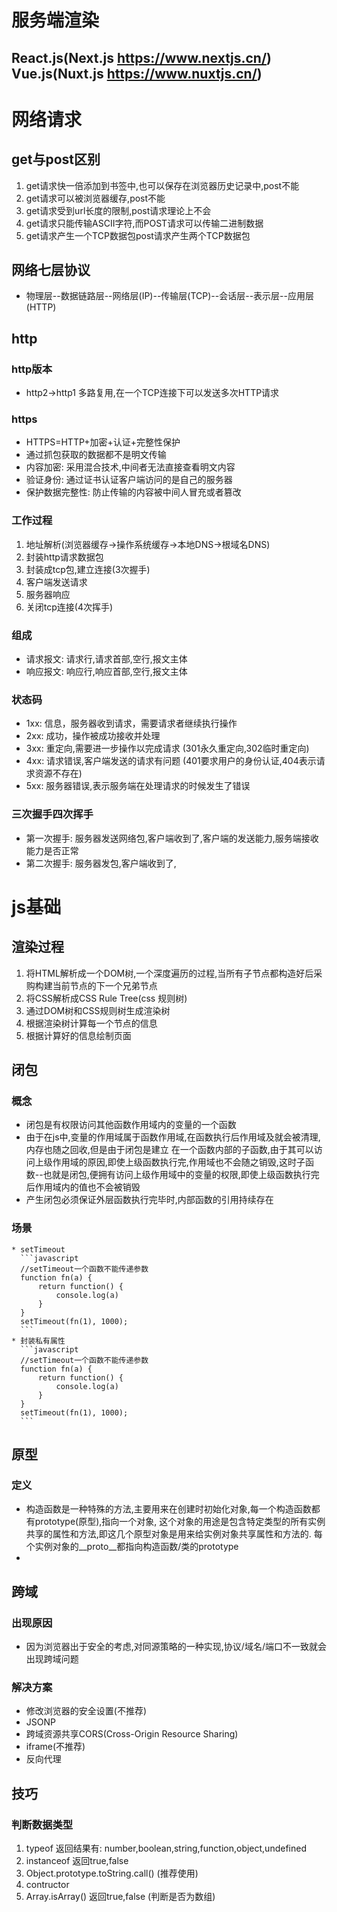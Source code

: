 # 服务端渲染 
## React.js(Next.js https://www.nextjs.cn/) Vue.js(Nuxt.js https://www.nuxtjs.cn/)
# 网络请求
 ## get与post区别
  1. get请求快一倍添加到书签中,也可以保存在浏览器历史记录中,post不能
  2. get请求可以被浏览器缓存,post不能
  3. get请求受到url长度的限制,post请求理论上不会
  4. get请求只能传输ASCII字符,而POST请求可以传输二进制数据
  5. get请求产生一个TCP数据包post请求产生两个TCP数据包
 ## 网络七层协议
  * 物理层--数据链路层--网络层(IP)--传输层(TCP)--会话层--表示层--应用层(HTTP)
 ## http
  ### http版本
   * http2->http1 多路复用,在一个TCP连接下可以发送多次HTTP请求
  ### https
   * HTTPS=HTTP+加密+认证+完整性保护
   * 通过抓包获取的数据都不是明文传输
   * 内容加密: 采用混合技术,中间者无法直接查看明文内容
   * 验证身份: 通过证书认证客户端访问的是自己的服务器
   * 保护数据完整性: 防止传输的内容被中间人冒充或者篡改
  ### 工作过程
   1. 地址解析(浏览器缓存->操作系统缓存->本地DNS->根域名DNS)
   2. 封装http请求数据包
   3. 封装成tcp包,建立连接(3次握手)
   4. 客户端发送请求
   5. 服务器响应
   6. 关闭tcp连接(4次挥手)
  ### 组成
   * 请求报文: 请求行,请求首部,空行,报文主体
   * 响应报文: 响应行,响应首部,空行,报文主体
  ### 状态码
   * 1xx: 信息，服务器收到请求，需要请求者继续执行操作
   * 2xx: 成功，操作被成功接收并处理
   * 3xx: 重定向,需要进一步操作以完成请求 (301永久重定向,302临时重定向)
   * 4xx: 请求错误,客户端发送的请求有问题 (401要求用户的身份认证,404表示请求资源不存在)
   * 5xx: 服务器错误,表示服务端在处理请求的时候发生了错误
  ### 三次握手四次挥手
   * 第一次握手: 服务器发送网络包,客户端收到了,客户端的发送能力,服务端接收能力是否正常
   * 第二次握手: 服务器发包,客户端收到了,
# js基础
 ## 渲染过程
  1. 将HTML解析成一个DOM树,一个深度遍历的过程,当所有子节点都构造好后采购构建当前节点的下一个兄弟节点
  2. 将CSS解析成CSS Rule Tree(css 规则树)
  3. 通过DOM树和CSS规则树生成渲染树
  4. 根据渲染树计算每一个节点的信息
  5. 根据计算好的信息绘制页面
 ## 闭包
  ### 概念
   * 闭包是有权限访问其他函数作用域内的变量的一个函数
   * 由于在js中,变量的作用域属于函数作用域,在函数执行后作用域及就会被清理,内存也随之回收,但是由于闭包是建立
     在一个函数内部的子函数,由于其可以访问上级作用域的原因,即使上级函数执行完,作用域也不会随之销毁,这时子函
     数--也就是闭包,便拥有访问上级作用域中的变量的权限,即使上级函数执行完后作用域内的值也不会被销毁
   * 产生闭包必须保证外层函数执行完毕时,内部函数的引用持续存在
  ### 场景
    * setTimeout
      ```javascript
      //setTimeout一个函数不能传递参数
      function fn(a) {
          return function() {
              console.log(a)
          }
      }
      setTimeout(fn(1), 1000);
      ```
    * 封装私有属性
      ```javascript
      //setTimeout一个函数不能传递参数
      function fn(a) {
          return function() {
              console.log(a)
          }
      }
      setTimeout(fn(1), 1000);
      ```
 ## 原型
  ### 定义
   * 构造函数是一种特殊的方法,主要用来在创建时初始化对象,每一个构造函数都有prototype(原型),指向一个对象,
     这个对象的用途是包含特定类型的所有实例共享的属性和方法,即这几个原型对象是用来给实例对象共享属性和方法的.
     每个实例对象的__proto__都指向构造函数/类的prototype
   * 
 ## 跨域
  ### 出现原因
  * 因为浏览器出于安全的考虑,对同源策略的一种实现,协议/域名/端口不一致就会出现跨域问题
  ### 解决方案
   * 修改浏览器的安全设置(不推荐)
   * JSONP
   * 跨域资源共享CORS(Cross-Origin Resource Sharing)
   * iframe(不推荐)
   * 反向代理
 ## 技巧
  ### 判断数据类型
   1. typeof 返回结果有: number,boolean,string,function,object,undefined
   2. instanceof 返回true,false
   3. Object.prototype.toString.call() (推荐使用)
   4. contructor
   5. Array.isArray() 返回true,false (判断是否为数组)
  ###